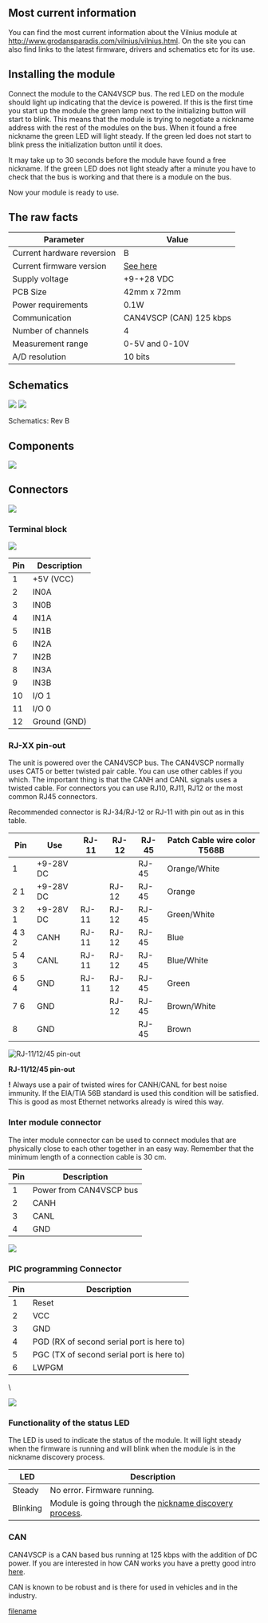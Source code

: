 
## Most current information

You can find the most current information about the Vilnius module at <http://www.grodansparadis.com/vilnius/vilnius.html>. On the site you can also find links to the latest firmware, drivers and schematics etc for its use.

## Installing the module

Connect the module to the CAN4VSCP bus. The red LED on the module should light up indicating that the device is powered. If this is the first time you start up the module the green lamp next to the initializing button will start to blink. This means that the module is trying to negotiate a nickname address with the rest of the modules on the bus. When it found a free nickname the green LED will light steady. If the green led does not start to blink press the initialization button until it does. 

It may take up to 30 seconds before the module have found a free nickname. If the green LED does not light steady after a minute you have to check that the bus is working and that there is a module on the bus.

Now your module is ready to use.

## The raw facts

  | Parameter                       | Value |
  | ------------------------------- |-------|
  | Current hardware reversion      | B                                                                         |
  | Current firmware version        | [See here](https://github.com/grodansparadis/can4vscp_vilnius/releases) |
  | Supply voltage                  | +9-+28 VDC |
  | PCB Size                        | 42mm x 72mm |
  | Power requirements              | 0.1W |
  | Communication                   | CAN4VSCP (CAN) 125 kbps |
  | Number of channels               | 4 |
  | Measurement range                | 0-5V and 0-10V |
  | A/D resolution                   | 10 bits |

## Schematics

![](./images/vilnius_sch1_rev_b.png)
![](./images/vilnius_sch2_rev_b.png)

Schematics: Rev B 

## Components

![](./images/vilnius_components.png)

## Connectors

![](./images/vilnius_connectors.png)

### Terminal block

![](./images/vilnius_termination_block.png)

 | Pin |  Description |
 |-----|--------------|
 | 1   | +5V (VCC)    |
 | 2   | IN0A        |
 | 3   | IN0B        |
 | 4   | IN1A        |
 | 5   | IN1B        |
 | 6   | IN2A        |
 | 7   | IN2B        |
 | 8   | IN3A        |
 | 9   | IN3B        |
 | 10  | I/O 1      |
 | 11  | I/O 0      |
 | 12  | Ground (GND) |

### RJ-XX pin-out

The unit is powered over the CAN4VSCP bus. The CAN4VSCP normally uses CAT5 or better twisted pair cable. You can use other cables if you which. The important thing is that the CANH and CANL signals uses a twisted cable. For connectors you can use RJ10, RJ11, RJ12 or the most common RJ45 connectors.

Recommended connector is RJ-34/RJ-12 or RJ-11 with pin out as in this table.

 | Pin |  Use         | RJ-11 | RJ-12 | RJ-45 | Patch Cable wire color T568B |
 |-----|--------------|-------|-------|-------|------------------------------|
 | 1   | +9-28V DC   |       |       | RJ-45 | Orange/White                 |
 | 2 1 | +9-28V DC |       | RJ-12 | RJ-45 |       Orange                       |
 | 3 2 1 | +9-28V DC | RJ-11 | RJ-12 | RJ-45 | Green/White                  |
 | 4 3 2 | CANH      | RJ-11 | RJ-12 | RJ-45 | Blue                         |
 | 5 4 3 | CANL      | RJ-11 | RJ-12 | RJ-45 | Blue/White                   |
 | 6 5 4 | GND       | RJ-11 | RJ-12 | RJ-45 | Green                        |
 | 7 6   | GND        |       | RJ-12 | RJ-45 | Brown/White                 |
 | 8     | GND          | |             | RJ-45 | Brown                       |

![RJ-11/12/45 pin-out](./images/rj45.jpg) 

**RJ-11/12/45 pin-out**

**!** Always use a pair of twisted wires for CANH/CANL for best noise immunity. If the EIA/TIA 56B standard is used this condition will be satisfied. This is good as most Ethernet networks already is wired this way.

### Inter module connector

The inter module connector can be used to connect modules that are physically close to each other together in an easy way. Remember that the minimum length of a connection cable is 30 cm.

 | Pin |  Description |
 |-----|--------------|
 | 1   | Power from CAN4VSCP bus |
 | 2   | CANH        |
 | 3   | CANL        |
 | 4   | GND         |



![](./images/odessa_inter_module_connector.png)

### PIC programming Connector

 | Pin |  Description |
 |-----|--------------|
 | 1   | Reset        |
 | 2   | VCC          |
 | 3   | GND          |
 | 4   | PGD (RX of second serial port is here to) |
 | 5   | PGC (TX of second serial port is here to) |
 | 6   | LWPGM       |

\

![](./images/odessa_programming_connector.png)

### Functionality of the status LED

The LED is used to indicate the status of the module. It will light steady when the firmware is running and will blink when the module is in the nickname discovery process.

  | LED        | Description |
  |------------|-------------|
  | Steady     | No error. Firmware running. |
  | Blinking   | Module is going through the [nickname discovery process](http://www.vscp.org/docs/vscpspec/doku.php?id=vscp_level_i_specifics#address_or_nickname_assignment_for_level_i_nodes). |

### CAN

CAN4VSCP is a CAN based bus running at 125 kbps with the addition of DC power. If you are interested in how CAN works you have a pretty good intro [here](http://www.eeherald.com/section/design-guide/esmod9.html).

CAN is known to be robust and is there for used in vehicles and in the industry.

[filename](./bottom-copyright.md ':include')

